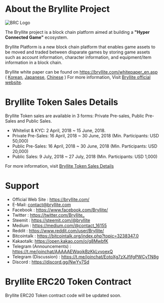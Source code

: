 
# About the Bryllite Project
![BRC Logo](https://user-images.githubusercontent.com/34913181/38799199-bb84f384-419e-11e8-8c48-d58990d008d1.png)

The Bryllite project is a block chain platform aimed at building a __"Hyper Connected Game"__ ecosystem.

Bryllite Platform is a new block chain platform that enables game assets to be moved and traded between disparate games by storing game assets such as account information, character information, and equipment/item information in a block chain.

Bryllite white paper can be found on <https://bryllite.com/whitepaper_en.asp> ( [Korean](https://bryllite.com/whitepaper_ko.asp), [Japanese](https://bryllite.com/whitepaper_ja.asp), [Chinese](https://bryllite.com/whitepaper_zh.asp) )
For more information, Visit [Bryllite official website](https://bryllite.com/).

# Bryllite Token Sales Details
Bryllite Token sales are available in 3 forms: Private Pre-sales, Public Pre-Sales and Public Sales.

- Whitelist & KYC: 2 April, 2018 ~ 15 June, 2018.
- Private Pre-Sales: 16 April, 2018 ~ 30 June, 2018 (Min. Participants: USD 50,000)
- Public Pre-Sales: 16 April, 2018 ~ 30 June, 2018 (Min. Participants: USD 20,000)
- Public Sales: 9 July, 2018 ~ 27 July, 2018 (Min. Participants: USD 1,000)

For more information, visit [Bryllite Token Sales Details](https://bryllite.com/en/tokenSale.asp)

# Support

- Official Web Site : <https://bryllite.com/>
- E-Mail: <contact@bryllite.com>
- Facebook : <https://www.facebook.com/Bryllite/>
- Twitter : <https://twitter.com/Bryllite_>
- Steemit : <https://steemit.com/@bryllite>
- Medium : <https://medium.com/@contact_16155>
- Reddit : <https://www.reddit.com/user/Bryllite/>
- Bitcointalk : <https://bitcointalk.org/index.php?topic=3238347.0>
- Kakaotalk: <https://open.kakao.com/o/g8MwbfK>
- Telegram (Announcements) : <https://t.me/joinchat/AAAAAEWqoikBzKkLvvoexQ>
- Telegram (Discussion) : <https://t.me/joinchat/EotoXg7zXJfjfgPWCyTN8g>
- Discord : <https://discord.gg/NwYy7Sd>

# Bryllite ERC20 Token Contract

Bryllite ERC20 Token contract code will be updated soon.
